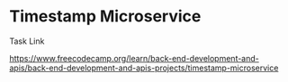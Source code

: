 # Timestamp Microservice
Task Link

https://www.freecodecamp.org/learn/back-end-development-and-apis/back-end-development-and-apis-projects/timestamp-microservice